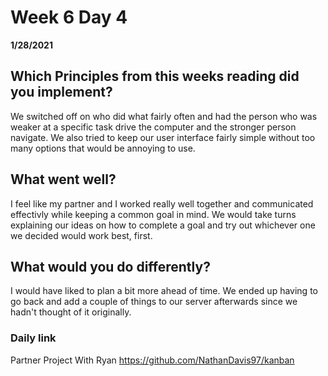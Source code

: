 # Week 6 Day 4
__1/28/2021__

## Which Principles from this weeks reading did you implement?

 We switched off on who did what fairly often and had the person who was weaker at a specific task drive the computer and the stronger person navigate. We also tried to keep our user interface fairly simple without too many options that would be annoying to use.

## What went well?

I feel like my partner and I worked really well together and communicated effectivly while keeping a common goal in mind. We would take turns explaining our ideas on how to complete a goal and try out whichever one we decided would work best, first. 

## What would you do differently?

I would have liked to plan a bit more ahead of time. We ended up having to go back and add a couple of things to our server afterwards since we hadn't thought of it originally.

### Daily link
Partner Project With Ryan
https://github.com/NathanDavis97/kanban